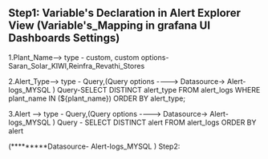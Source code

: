 Step1:
Variable's Declaration in Alert Explorer View (Variable's_Mapping in grafana UI Dashboards Settings)
---------------------------------------------


1.Plant_Name-->  type - custom,
                custom options- Saran_Solar_KIWI,Reinfra_Revathi_Stores


2.Alert_Type--> type - Query,(Query options ----> Datasource-> Alert-logs_MYSQL )
                Query-SELECT DISTINCT alert_type FROM alert_logs WHERE plant_name IN (${plant_name}) ORDER BY alert_type;

3.Alert   -->  type - Query,(Query options ----> Datasource-> Alert-logs_MYSQL )
               Query - SELECT DISTINCT alert FROM alert_logs ORDER BY alert


(*********Datasource- Alert-logs_MYSQL )
Step2:

